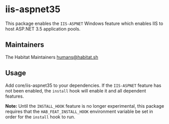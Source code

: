 # iis-aspnet35

This package enables the `IIS-ASPNET` Windows feature which enables IIS to host ASP.NET 3.5 application pools.

## Maintainers

The Habitat Maintainers humans@habitat.sh

## Usage

Add core/iis-aspnet35 to your dependencies. If the `IIS-ASPNET` feature has not been enabled, the `install` hook will enable it and all dependent features.

**Note:** Until the `INSTALL_HOOK` feature is no longer experimental, this package requires that the `HAB_FEAT_INSTALL_HOOK` environment variable be set in order for the `install` hook to run.
